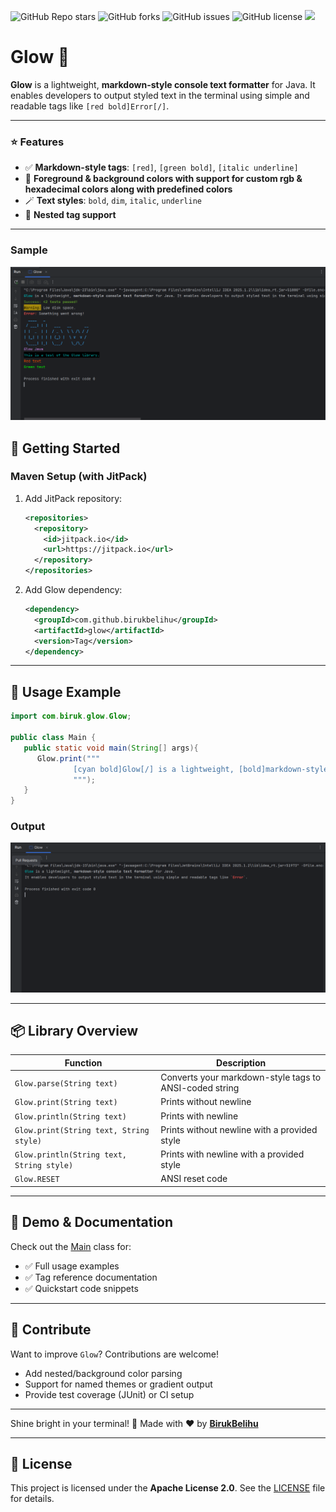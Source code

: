 ![GitHub Repo stars](https://img.shields.io/github/stars/BirukBelihu/Glow)
![GitHub forks](https://img.shields.io/github/forks/BirukBelihu/Glow)
![GitHub issues](https://img.shields.io/github/issues/BirukBelihu/Glow)
![GitHub license](https://img.shields.io/github/license/BirukBelihu/Glow)
[![](https://jitpack.io/v/birukbelihu/Glow.svg)](https://jitpack.io/#birukbelihu/Glow)

# Glow 🌈

**Glow** is a lightweight, **markdown-style console text formatter** for Java. It enables developers to output styled text in the terminal using simple and readable tags like `[red bold]Error[/]`.

---

### ⭐ Features

- ✅ **Markdown-style tags**: `[red]`, `[green bold]`, `[italic underline]`
- 🎨 **Foreground & background colors with support for custom rgb & hexadecimal colors along with predefined colors**
- 🪄 **Text styles**: `bold`, `dim`, `italic`, `underline`
- 🔄 **Nested tag support**

---

### Sample

![Glow](images/sample_1.png)

## 🚀 Getting Started

### Maven Setup (with JitPack)

1. Add JitPack repository:
   ```xml
   <repositories>
     <repository>
       <id>jitpack.io</id>
       <url>https://jitpack.io</url>
     </repository>
   </repositories>
   ```

2. Add Glow dependency:
   ```xml
   <dependency>
     <groupId>com.github.birukbelihu</groupId>
     <artifactId>glow</artifactId>
     <version>Tag</version>
   </dependency>
   ```
---

## 🧩 Usage Example

```java
import com.biruk.glow.Glow;

public class Main {
   public static void main(String[] args){
      Glow.print("""
              [cyan bold]Glow[/] is a lightweight, [bold]markdown-style console text formatter[/] for Java. \nIt enables developers to output styled text in the terminal using simple and readable tags like `[red bold]Error[/]`.
              """);
   }
}

```

### Output
![Glow](images/sample_2.png)

---

## 📦 Library Overview
| Function                                  | Description                                            |
|-------------------------------------------|--------------------------------------------------------|
| `Glow.parse(String text)`                 | Converts your markdown-style tags to ANSI-coded string |
| `Glow.print(String text)`                 | Prints without newline                                 |
| `Glow.println(String text)`               | Prints with newline                                    |
| `Glow.print(String text, String style)`   | Prints without newline with a provided style           |
| `Glow.println(String text, String style)` | Prints with newline with a provided style              |
| `Glow.RESET`                              | ANSI reset code                                        |
---

## 📄 Demo & Documentation

Check out the [Main](https://github.com/birukbelihu/Glow/blob/master/src/main/java/Main.java) class for:
- ✅ Full usage examples  
- ✅ Tag reference documentation  
- ✅ Quickstart code snippets  

---

## 🙌 Contribute

Want to improve `Glow`? Contributions are welcome!  
- Add nested/background color parsing  
- Support for named themes or gradient output  
- Provide test coverage (JUnit) or CI setup  

---

Shine bright in your terminal! 🚀 
Made with ❤️ by **[BirukBelihu](https://github.com/birukbelihu)**

---

## 📄 License

This project is licensed under the **Apache License 2.0**. See the [LICENSE](LICENSE) file for details.